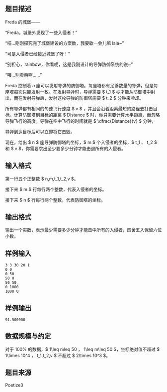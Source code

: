 ## 题目描述

Freda 的城堡——

“Freda，城堡外发现了一些入侵者！”

“喵...刚刚探究完了城堡建设的方案数，我要歇一会儿嘛 lala~”

“可是入侵者已经接近城堡了呀！”

“别担心，rainbow，你看呢，这是我刚设计的导弹防御系统的说~”

“喂...别卖萌啊……”

Freda 控制着 $n$ 座可以发射导弹的防御塔。每座塔都有足够数量的导弹，但是每座塔每次只能发射一枚。在发射导弹时，导弹需要 $ t_1 $ 秒才能从防御塔中射出，而在发射导弹后，发射这枚导弹的防御塔需要 $ t_2 $ 分钟来冷却。

所有导弹都有相同的匀速飞行速度 $ v $ ，并且会沿着距离最短的路径去打击目标。计算防御塔到目标的距离 $ Distance $ 时，你只需要计算水平距离，而忽略导弹飞行的高度。导弹在空中飞行的时间就是  $ \dfrac{Distance}{v} $  分钟，

导弹到达目标后可以立即将它击毁。

现在，给出 $ n $ 座导弹防御塔的坐标，$ m $ 个入侵者的坐标，$ t_1 $、$ t_2 $ 和 $ v $，你需要求出至少要多少分钟才能击退所有的入侵者。

## 输入格式

第一行五个正整数 $ n,m,t_1,t_2,v $。

接下来 $ m $ 行每行两个整数，代表入侵者的坐标。

接下来 $ n $ 行每行两个整数，代表防御塔的坐标。

## 输出格式

输出一个实数，表示最少需要多少分钟才能击中所有的入侵者，四舍五入保留六位小数。

## 样例输入

```
3 3 30 20 1
0 0
0 50
50 0
50 50
0 1000
1000 0
```

## 样例输出

```
91.500000
```

## 数据规模与约定

对于 $100\%$ 的数据，$ 1\leq n\leq 50 $，$ 1\leq m\leq 50 $，坐标绝对值不超过 $ 1\times 10^4 $，$ t_1,t_2,v $ 不超过 $ 2\times 10^3 $。

## 题目来源

Poetize3

